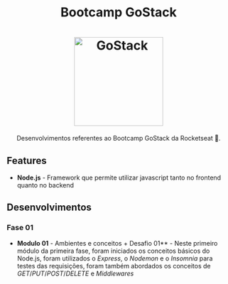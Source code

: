 <h1 align="center">
  Bootcamp GoStack
</h1>

<h1 align="center">
    <img alt="GoStack" src="https://i.imgur.com/WfafA3y.png" width="200px" />
</h1>

<p align="center"> Desenvolvimentos referentes ao Bootcamp GoStack da Rocketseat 🚀.


## Features

- **Node.js** -   Framework que permite utilizar javascript tanto no frontend quanto no backend


## Desenvolvimentos

### Fase 01 ###
- **Modulo 01** - Ambientes e conceitos + Desafio 01** - Neste primeiro módulo da primeira fase, foram iniciados os conceitos básicos do Node.js, foram utilizados o *Express*, o *Nodemon* e o *Insomnia* para testes das requisições, foram também abordados os conceitos de *GET*/*PUT*/*POST*/*DELETE* e *Middlewares*
